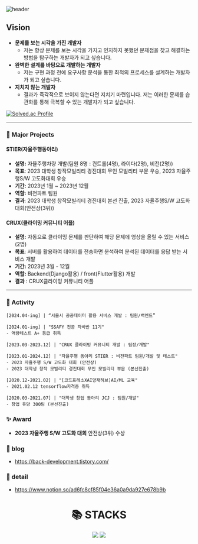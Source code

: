   
![header](https://capsule-render.vercel.app/api?type=waving&color=timeGradient&text=Welcome%20to%20Jaejun's%20GitHub%20👋&animation=twinkling&fontSize=35&fontAlignY=40&fontAlign=65&height=250)

## Vision
- **문제를 보는 시각을 가진 개발자**
    - 저는 항상 문제를 보는 시각을 가지고 인지하지 못했던 문제점을 찾고 해결하는 방법을 탐구하는 개발자가 되고 싶습니다.
- **완벽한 설계를 바탕으로 개발하는 개발자**
    - 저는 구현 과정 전에 요구사항 분석을 통한 최적의 프로세스를 설계하는 개발자가 되고 싶습니다.
- **지치지 않는 개발자**
    - 결과가 즉각적으로 보이지 않는다면 지치기 마련입니다. 저는 이러한 문제를 습관화를 통해 극복할 수 있는 개발자가 되고 싶습니다.

[![Solved.ac Profile](http://mazassumnida.wtf/api/v2/generate_badge?boj=sktks11)](https://solved.ac/sktks11/)

----------------------------------------

### 🌟 Major Projects

#### STIER(자율주행동아리)
- **설명:** 자율주행차량 개발(팀원 8명 : 컨트롤(4명), 라이다(2명), 비전(2명))
- **목표**: 2023 대학생 창작모빌리티 경진대회 무인 모빌리티 부문 우승,  2023 자율주행S/W 고도화대회 우승
- **기간:** 2023년 1월 ~ 2023년 12월
- **역할:** 비전파트 팀원
- **결과**: 2023 대학생 창작모빌리티 경진대회 본선 진출, 2023 자율주행S/W 고도화대회(안전상(3위))

#### CRUX(클라이밍 커뮤니티 어플)
- **설명:** 자동으로 클라이밍 문제를 판단하여 해당 문제에 영상을 올릴 수 있는 서비스(2명)
- **목표**: 서버를 활용하여 데이터를 전송하면 분석하여 분석된 데이터를 응답 받는 서비스 개발
- **기간:** 2023년 3월 - 12월
- **역할:** Backend(Django활용) / front(Flutter활용) 개발
- **결과** : CRUX클라이밍 커뮤니티 어플

-----------------------

### 🚀 Activity
```shell
[2024.04-ing] | “서울시 공공데이터 활용 서비스 개발 : 팀원/백엔드”

[2024.01-ing] | "SSAFY 전공 자바반 11기"
- 역량테스트 A+ 등급 취득

[2023.03-2023.12] | "CRUX 클라이밍 커뮤니티 개발 : 팀장/개발"

[2023.01-2024.12] | "자율주행 동아리 STIER : 비전파트 팀원/개발 및 테스트"
- 2023 자율주행 S/W 고도화 대회 (안전상)
- 2023 대학생 창작 모빌리티 경진대회 무인 모빌리티 부문 (본선진출)

[2020.12-2021.02] | "[코드프레소XAI양재허브]AI/ML 교육"
- 2021.02.12 tensorflow자격증 취득

[2020.03-2021.07] | "대학생 창업 동아리 JCJ : 팀원/개발"
- 창업 유망 300팀 (본선진출)
```
### ✨ Award
- **2023 자율주행 S/W 고도화 대회**
안전상(3위) 수상

### 🌟 blog
- https://back-development.tistory.com/

### 🌟 detail
- https://www.notion.so/ad6fc8cf85f04e36a0a9da927e678b9b

<div align=center><h1>📚 STACKS</h1></div>
<div align=center> 
  <img src="https://img.shields.io/badge/java-007396?style=for-the-badge&logo=java&logoColor=white"> 
  <img src="https://img.shields.io/badge/python-3776AB?style=for-the-badge&logo=python&logoColor=white"> 
  <br>
  
 <!--  <img src="https://img.shields.io/badge/html5-E34F26?style=for-the-badge&logo=html5&logoColor=orange"> -->
  <!-- <img src="https://img.shields.io/badge/javascript-F7DF1E?style=for-the-badge&logo=javascript&logoColor=black"> -->
  <br>
  
  <!-- <img src="https://img.shields.io/badge/oracle-F80000?style=for-the-badge&logo=oracle&logoColor=white"> -->
  <!-- <img src="https://img.shields.io/badge/mysql-4479A1?style=for-the-badge&logo=mysql&logoColor=white"> -->
  <br>
  
  <!-- <img src="https://img.shields.io/badge/spring-6DB33F?style=for-the-badge&logo=spring&logoColor=white"> -->
  <br>

  <!--  <img src="https://img.shields.io/badge/linux-FCC624?style=for-the-badge&logo=linux&logoColor=black"> -->
<!--   <img src="https://img.shields.io/badge/apache tomcat-F8DC75?style=for-the-badge&logo=apachetomcat&logoColor=white"> -->
  <br>
  
 <!--  <img src="https://img.shields.io/badge/github-181717?style=for-the-badge&logo=github&logoColor=white"> -->
<!--   <img src="https://img.shields.io/badge/git-F05032?style=for-the-badge&logo=git&logoColor=white"> -->
  <br>
</div>

